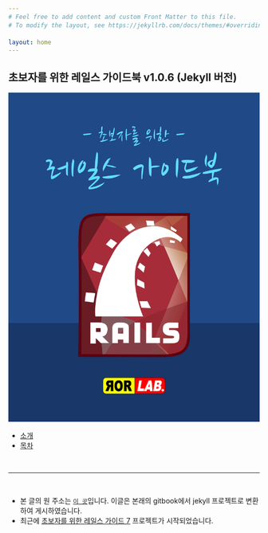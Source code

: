 ```yaml
---
# Feel free to add content and custom Front Matter to this file.
# To modify the layout, see https://jekyllrb.com/docs/themes/#overriding-theme-defaults

layout: home
---
```


## 초보자를 위한 레일스 가이드북 v1.0.6 (Jekyll 버전)

![](./cover.jpg)


* [소개](./introduction)
* [목차](./toc.html)

&nbsp;

---

&nbsp;

- 본 글의 원 주소는 [`이 곳`](https://github.com/rorlakr/railsguidebook)입니다. 이글은 본래의 gitbook에서 jekyll 프로젝트로 변환하여 게시하였습니다.
- 최근에 [초보자를 위한 레일스 가이드 7](https://www.railsguidebook.kr/) 프로젝트가 시작되었습니다.
